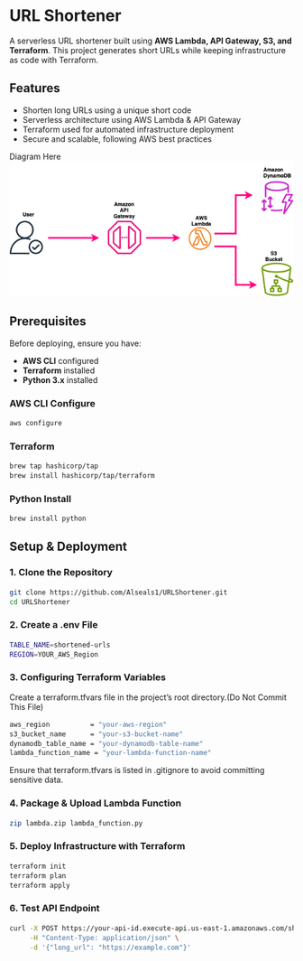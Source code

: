 # URL Shortener

A serverless URL shortener built using **AWS Lambda, API Gateway, S3, and Terraform**. This project generates short URLs while keeping infrastructure as code with Terraform.

## Features

- Shorten long URLs using a unique short code
- Serverless architecture using AWS Lambda & API Gateway
- Terraform used for automated infrastructure deployment
- Secure and scalable, following AWS best practices

Diagram Here
![URL Shortner Diagram](URLShortener.drawio.png)

## Prerequisites

Before deploying, ensure you have:

- **AWS CLI** configured
- **Terraform** installed
- **Python 3.x** installed

### AWS CLI Configure

```bash
aws configure
```

### Terraform

```bash
brew tap hashicorp/tap
brew install hashicorp/tap/terraform
```

### Python Install

```bash
brew install python
```

## Setup & Deployment

### 1. Clone the Repository

```sh
git clone https://github.com/Alseals1/URLShortener.git
cd URLShortener
```

### 2. Create a .env File

```sh
TABLE_NAME=shortened-urls
REGION=YOUR_AWS_Region
```

### 3. Configuring Terraform Variables

Create a terraform.tfvars file in the project’s root directory.(Do Not Commit This File)

```sh
aws_region          = "your-aws-region"
s3_bucket_name      = "your-s3-bucket-name"
dynamodb_table_name = "your-dynamodb-table-name"
lambda_function_name = "your-lambda-function-name"
```

Ensure that terraform.tfvars is listed in .gitignore to avoid committing sensitive data.

### 4. Package & Upload Lambda Function

```sh
zip lambda.zip lambda_function.py
```

### 5. Deploy Infrastructure with Terraform

```sh
terraform init
terraform plan
terraform apply
```

### 6. Test API Endpoint

```sh
curl -X POST https://your-api-id.execute-api.us-east-1.amazonaws.com/shorten \
     -H "Content-Type: application/json" \
     -d '{"long_url": "https://example.com"}'
```

